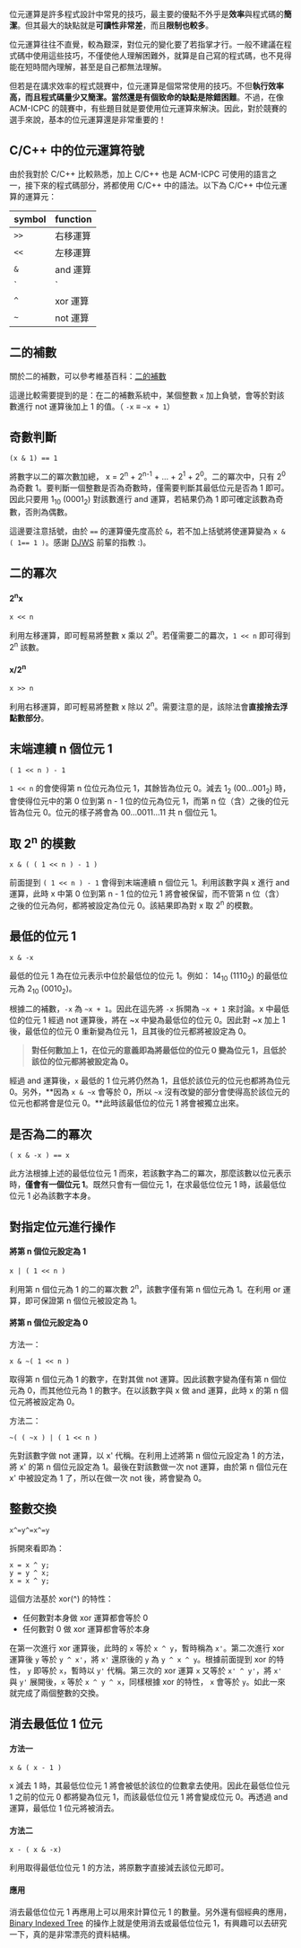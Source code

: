 <!--
[date]: 2012-01-26
[title]: 位元運算之運用
[name]: bitwise-operation-utlization
[tag]: programming | 程式編寫, bitwise operation | 位元運算, C/C++
-->

位元運算是許多程式設計中常見的技巧，最主要的優點不外乎是**效率**與程式碼的**簡潔**。但其最大的缺點就是**可讀性非常差**，而且**限制也較多**。

位元運算往往不直覺，較為艱深，對位元的變化要了若指掌才行。一般不建議在程式碼中使用這些技巧，不僅使他人理解困難外，就算是自己寫的程式碼，也不見得能在短時間內理解，甚至是自己都無法理解。

但若是在講求效率的程式競賽中，位元運算是個常常使用的技巧。不但**執行效率高，而且程式碼量少又簡潔。**當然還是有個致命的缺點是**除錯困難**。不過，在像 ACM-ICPC 的競賽中，有些題目就是要使用位元運算來解決。因此，對於競賽的選手來說，基本的位元運算還是非常重要的！

## C/C++ 中的位元運算符號

由於我對於 C/C++ 比較熟悉，加上 C/C++ 也是  ACM-ICPC 可使用的語言之一，接下來的程式碼部分，將都使用 C/C++ 中的語法。以下為 C/C++ 中位元運算的運算元：

symbol | function
-|-
`>>` | 右移運算
`<<` | 左移運算
`&` | and 運算
`|` | or 運算
`^` | xor 運算
`~` | not 運算


## 二的補數

關於二的補數，可以參考維基百科：[二的補數][1]

這邊比較需要提到的是：在二的補數系統中，某個整數 `x` 加上負號，會等於對該數進行 not 運算後加上 1 的值。（ `-x` ≡ `~x + 1`）

## 奇數判斷

	(x & 1) == 1

將數字以二的冪次數加總， x = 2<sup>n</sup> + 2<sup>n-1</sup> + ... + 2<sup>1</sup> + 2<sup>0</sup>。二的冪次中，只有 2<sup>0</sup> 為奇數 1。要判斷一個整數是否為奇數時，僅需要判斷其最低位元是否為 1 即可。因此只要用 1<sub>10</sub> (0001<sub>2</sub>) 對該數進行 and 運算，若結果仍為 1 即可確定該數為奇數，否則為偶數。

這邊要注意括號，由於 `==` 的運算優先度高於 `&`，若不加上括號將使運算變為 `x & ( 1== 1 )`。感謝 [DJWS][3] 前輩的指教 :)。

## 二的冪次

#### 2<sup>n</sup>x

	x << n

利用左移運算，即可輕易將整數 x 乘以 2<sup>n</sup>。若僅需要二的羃次，`1 << n` 即可得到 2<sup>n</sup> 該數。

#### x/2<sup>n</sup>

	x >> n

利用右移運算，即可輕易將整數 x 除以 2<sup>n</sup>。需要注意的是，該除法會**直接捨去浮點數部分**。

## 末端連續 n 個位元 1

	( 1 << n ) - 1

`1 << n` 的會使得第 n 位位元為位元 1，其餘皆為位元 0。減去 1<sub>2</sub> (00…001<sub>2</sub>) 時，會使得位元中的第 0 位到第 n - 1 位的位元為位元 1，而第 n 位（含）之後的位元皆為位元 0。位元的樣子將會為 00…0011…11 共 n 個位元 1。

## 取 2<sup>n</sup> 的模數

	x & ( ( 1 << n ) - 1 )

前面提到 `( 1 << n ) - 1` 會得到末端連續 n 個位元 1。利用該數字與 x 進行 and 運算，此時 x 中第 0 位到第 n - 1 位的位元 1 將會被保留，而不管第 n 位（含）之後的位元為何，都將被設定為位元 0。該結果即為對 x 取 2<sup>n</sup> 的模數。

## 最低的位元 1

	x & -x

最低的位元 1 為在位元表示中位於最低位的位元 1。例如： 14<sub>10</sub> (1110<sub>2</sub>) 的最低位元為 2<sub>10</sub> (0010<sub>2</sub>)。

根據二的補數，`-x` 為 `~x + 1`。因此在這先將 `-x` 拆開為 `~x + 1` 來討論。x 中最低位的位元 1 經過 not 運算後，將在 ~x 中變為最低位的位元 0。因此對 ~x 加上 1 後，最低位的位元 0 重新變為位元 1，且其後的位元都將被設定為 0。

> **對任何數加上 1，在位元的意義即為將最低位的位元 0 變為位元 1，且低於該位的位元都將被設定為 0。**

經過 and 運算後，`x` 最低的 1 位元將仍然為 1，且低於該位元的位元也都將為位元 0。另外，**因為 `x & ~x` 會等於 0，所以 `~x` 沒有改變的部分會使得高於該位元的位元也都將會是位元 0。**此時該最低位的位元 1 將會被獨立出來。

## 是否為二的冪次

	( x & -x ) == x

此方法根據上述的最低位位元 1 而來，若該數字為二的冪次，那麼該數以位元表示時，**僅會有一個位元 1**。既然只會有一個位元 1，在求最低位位元 1 時，該最低位位元 1 必為該數字本身。

## 對指定位元進行操作

#### 將第 n 個位元設定為 1

	x | ( 1 << n )

利用第 n 個位元為 1 的二的冪次數 2<sup>n</sup>，該數字僅有第 n 個位元為 1。在利用 or 運算，即可保證第 n 個位元被設定為 1。

#### 將第 n 個位元設定為 0

方法一：

	x & ~( 1 << n )

取得第 n 個位元為 1 的數字，在對其做 not 運算。因此該數字變為僅有第 n 個位元為 0，而其他位元為 1 的數字。在以該數字與 x 做 and 運算，此時 x 的第 n 個位元將被設定為 0。

方法二：

	~( ( ~x ) | ( 1 << n )

先對該數字做 not 運算，以 x' 代稱。在利用上述將第 n 個位元設定為 1 的方法，將 x' 的第 n 個位元設定為 1。最後在對該數做一次 not 運算，由於第 n 個位元在 x' 中被設定為 1 了，所以在做一次 not 後，將會變為 0。


## 整數交換

	x^=y^=x^=y

拆開來看即為：

	x = x ^ y;
	y = y ^ x;
	x = x ^ y;

這個方法基於 xor(^) 的特性：

- 任何數對本身做 xor 運算都會等於 0
- 任何數對 0 做 xor 運算都會等於本身

在第一次進行 xor 運算後，此時的 `x` 等於 `x ^ y`，暫時稱為 `x'`。第二次進行 xor 運算後 `y` 等於 `y ^ x'`，將 `x'` 還原後的 `y` 為 `y ^ x ^ y`。根據前面提到 xor 的特性， `y` 即等於 `x`，暫時以 `y'` 代稱。第三次的 xor 運算 `x` 又等於 `x' ^ y'`，將 `x'` 與 `y'` 展開後，`x` 等於 `x ^ y ^ x`，同樣根據 xor 的特性， `x` 會等於 `y`。如此一來就完成了兩個整數的交換。

## 消去最低位 1 位元

#### 方法一

	x & ( x - 1 )

x 減去 1 時，其最低位位元 1 將會被低於該位的位數拿去使用。因此在最低位位元 1 之前的位元 0 都將變為位元 1，而該最低位位元 1 將會變成位元 0。再透過 and 運算，最低位 1 位元將被消去。


#### 方法二

	x - ( x & -x)

利用取得最低位位元 1 的方法，將原數字直接減去該位元即可。

#### 應用

消去最低位位元 1 再應用上可以用來計算位元 1 的數量。另外還有個經典的應用，[Binary Indexed Tree][2] 的操作上就是使用消去或最低位位元 1，有興趣可以去研究一下，真的是非常漂亮的資料結構。


[1]: http://zh.wikipedia.org/zh-tw/%E4%BA%8C%E8%A3%9C%E6%95%B8
[2]: http://community.topcoder.com/tc?module=Static&d1=tutorials&d2=binaryIndexedTrees
[3]: http://www.csie.ntnu.edu.tw/~u91029/